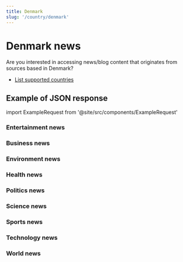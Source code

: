 ```yaml
---
title: Denmark
slug: '/country/denmark'
---
```


# Denmark news

Are you interested in accessing news/blog content that originates from sources based in Denmark?

- [List supported countries](/get-articles/countries)

## Example of JSON response

import ExampleRequest from '@site/src/components/ExampleRequest'

### Entertainment news
<ExampleRequest url="https://api.apitube.io/v1/news/articles?limit=2&category=news/Arts_and_Entertainment&language=dk"></ExampleRequest>

### Business news
<ExampleRequest url="https://api.apitube.io/v1/news/articles?limit=2&category=news/Business&language=dk"></ExampleRequest>

### Environment news
<ExampleRequest url="https://api.apitube.io/v1/news/articles?limit=2&category=news/Environment&language=dk"></ExampleRequest>

### Health news
<ExampleRequest url="https://api.apitube.io/v1/news/articles?limit=2&category=news/Health&language=dk"></ExampleRequest>

### Politics news
<ExampleRequest url="https://api.apitube.io/v1/news/articles?limit=2&category=news/Politics&language=dk"></ExampleRequest>

### Science news
<ExampleRequest url="https://api.apitube.io/v1/news/articles?limit=2&category=news/Science&language=dk"></ExampleRequest>

### Sports news
<ExampleRequest url="https://api.apitube.io/v1/news/articles?limit=2&category=news/Sports&language=dk"></ExampleRequest>

### Technology news
<ExampleRequest url="https://api.apitube.io/v1/news/articles?limit=2&category=news/Technology&language=dk"></ExampleRequest>

### World news
<ExampleRequest url="https://api.apitube.io/v1/news/articles?limit=2&category=news/World&language=dk"></ExampleRequest>
